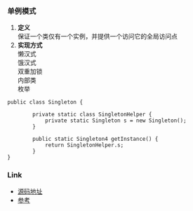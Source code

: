 ### 单例模式
1. **定义**  
保证一个类仅有一个实例，并提供一个访问它的全局访问点
2. **实现方式**  
懒汉式  
饿汉式  
双重加锁  
内部类  
枚举    
```
public class Singleton {
	
		private static class SingletonHelper {
			private static Singleton s = new Singleton();
		}
	
		public static Singleton4 getInstance() {
			return SingletonHelper.s;
		}
}
```
### Link
- [源码地址](https://github.com/dzhai/Demo/tree/master/Designpattern/src/com/d/singleton)
- [参考](http://blog.csdn.net/m13666368773/article/details/7679343)
